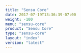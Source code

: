```yaml
---
title: "Sensu Core"
date: 2017-07-19T13:36:39-07:00
weight: -100
menu: "sensu-core"
product: "Sensu Core"
type: "sensu-core"
layout: "index"
version: "latest"
---
```

